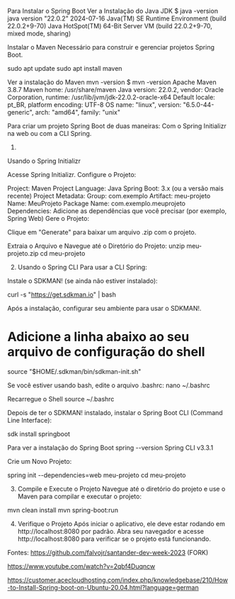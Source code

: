
Para Instalar o Spring Boot
Ver a Instalação do Java JDK
$ java -version
java version "22.0.2" 2024-07-16
Java(TM) SE Runtime Environment (build 22.0.2+9-70)
Java HotSpot(TM) 64-Bit Server VM (build 22.0.2+9-70, mixed mode, sharing)

Instalar o Maven
Necessário para construir e gerenciar projetos Spring Boot. 

sudo apt update
sudo apt install maven

Ver a instalação do Maven 
mvn -version
$ mvn -version
Apache Maven 3.8.7
Maven home: /usr/share/maven
Java version: 22.0.2, vendor: Oracle Corporation, runtime: /usr/lib/jvm/jdk-22.0.2-oracle-x64
Default locale: pt_BR, platform encoding: UTF-8
OS name: "linux", version: "6.5.0-44-generic", arch: "amd64", family: "unix"


Para criar um projeto Spring Boot de duas maneiras:
Com o Spring Initializr na web ou com a CLI Spring.

1)
Usando o Spring Initializr

Acesse Spring Initializr.
Configure o Projeto:

Project: Maven Project
Language: Java
Spring Boot: 3.x (ou a versão mais recente)
Project Metadata:
Group: com.exemplo
Artifact: meu-projeto
Name: MeuProjeto
Package Name: com.exemplo.meuprojeto
Dependencies: Adicione as dependências que você precisar (por exemplo, Spring Web)
Gere o Projeto:

Clique em "Generate" para baixar um arquivo .zip com o projeto.

Extraia o Arquivo e Navegue até o Diretório do Projeto:
unzip meu-projeto.zip
cd meu-projeto


2) Usando o Spring CLI
Para usar a CLI Spring:

Instale o SDKMAN! (se ainda não estiver instalado):

curl -s "https://get.sdkman.io" | bash

Após a instalação, configurar seu ambiente para usar o SDKMAN!. 

# Adicione a linha abaixo ao seu arquivo de configuração do shell
source "$HOME/.sdkman/bin/sdkman-init.sh"

Se você estiver usando bash, edite o arquivo .bashrc:
nano ~/.bashrc

Recarregue o Shell
source ~/.bashrc

Depois de ter o SDKMAN! instalado, instalar o Spring Boot CLI (Command Line Interface):

sdk install springboot

Para ver a instalação do Spring Boot
spring --version
Spring CLI v3.3.1





Crie um Novo Projeto:

spring init --dependencies=web meu-projeto
cd meu-projeto

3. Compile e Execute o Projeto
Navegue até o diretório do projeto e use o Maven para compilar e executar o projeto:

mvn clean install
mvn spring-boot:run

4. Verifique o Projeto
Após iniciar o aplicativo, ele deve estar rodando em http://localhost:8080 por padrão. Abra seu navegador e acesse http://localhost:8080 para verificar se o projeto está funcionando.

Fontes:
https://github.com/falvojr/santander-dev-week-2023 (FORK)

https://www.youtube.com/watch?v=2qbf4Duqncw

https://customer.acecloudhosting.com/index.php/knowledgebase/210/How-to-Install-Spring-boot-on-Ubuntu-20.04.html?language=german

